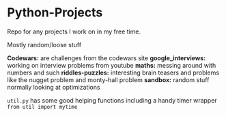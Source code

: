 # Python-Projects
Repo for any projects I work on in my free time.

Mostly random/loose stuff

**Codewars:** are challenges from the codewars site
**google_interviews:** working on interview problems from youtube
**maths:** messing around with numbers and such
**riddles-puzzles:** interesting brain teasers and problems like the nugget problem and monty-hall problem
**sandbox:** random stuff normally looking at optimizations

```util.py``` has some good helping functions including a handy timer wrapper ```from util import mytime```